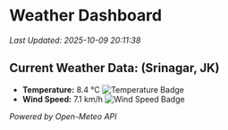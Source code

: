 
# Weather Dashboard

_Last Updated: 2025-10-09 20:11:38_

## Current Weather Data: (Srinagar, JK)
- **Temperature:** 8.4 °C ![Temperature Badge](https://img.shields.io/badge/Temperature-Low%20Temp-blue)
- **Wind Speed:** 7.1 km/h ![Wind Speed Badge](https://img.shields.io/badge/Wind%20Speed-Light%20Wind-blue)

*Powered by Open-Meteo API*
